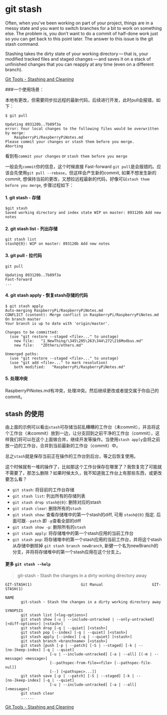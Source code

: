 # git stash

Often, when you’ve been working on part of your project, things are in a messy state and you want to switch branches for a bit to work on something else. The problem is, you don’t want to do a commit of half-done work just so you can get back to this point later. The answer to this issue is the git stash command.

Stashing takes the dirty state of your working directory — that is, your modified tracked files and staged changes — and saves it on a stack of unfinished changes that you can reapply at any time (even on a different branch).

[Git Tools - Stashing and Cleaning](https://git-scm.com/book/en/v2/Git-Tools-Stashing-and-Cleaning)

###一个使用场景：

本地有更改，但需要同步拉远程的最新代码，后续进行开发，此时pull会报错，如下：

```
$ git pull

Updating 893120b..7b89f3a
error: Your local changes to the following files would be overwritten by merge:
	RaspberryPi/RaspberryPiNotes.md
Please commit your changes or stash them before you merge.
Aborting
```

看到有`commit your changes` or `stash them before you merge`

一般会先`commit`你的信息，这个时候直接 Fast-forward `git pull`是会报错的。应该会先使用`git pull --rebase`，但这样会产生新的commit, 如果不想发生新的commit, 想保持当前的更改，又想拉远程最新的代码，好像可以`stash them before you merge`, 步骤过程如下：


#### 1. git stash - 存储

```
$git stash
Saved working directory and index state WIP on master: 893120b Add new notes
```

#### 2. git stash list - 列出存储

```
git stash list
stash@{0}: WIP on master: 893120b Add new notes
```

#### 3. git pull - 拉代码

```
git pull

Updating 893120b..7b89f3a
Fast-forward
...
```

#### 4. git stash apply - 恢复stash存储的代码

```
$ git stash apply
Auto-merging RaspberryPi/RaspberryPiNotes.md
CONFLICT (content): Merge conflict in RaspberryPi/RaspberryPiNotes.md
On branch master
Your branch is up to date with 'origin/master'.

Changes to be committed:
  (use "git restore --staged <file>..." to unstage)
	new file:   "1_NewThing/\345\205\263\344\272\216Modbus.md"
	new file:   "ZOthers/others.md"

Unmerged paths:
  (use "git restore --staged <file>..." to unstage)
  (use "git add <file>..." to mark resolution)
	both modified:   "RaspberryPi/RaspberryPiNotes.md"
```

#### 5. 处理冲突

RaspberryPiNotes.md有冲突，处理冲突。然后继续更改或者提交属于你自己的commit。

## stash 的使用

由上面的示例可以看出`stash`可存储当前乱糟糟的工作台（未commit），并且将这个工作台（未commit）放到一边，让分支回到之前干净的工作台（commit），这样我们将可以在这个上面做合并，继续开发等操作。当使用`stash apply`会将之前放一边的工作台，合并到当前最新的工作台（commit）中。

总之`stash`就是保存当前正在操作的工作台到后台，等之后恢复使用。

这个时候就有一堆的操作了，比如那这个工作台保存在哪里了？我恢复完了可能就不需要了，那怎么删除？如果时候太久，我不知道我工作台上有那些东西，或更改要怎么看？


- `git stash`: 将目前的工作台存储
- `git stash list`:	列出所有的存储列表
- `git stash drop stash@{0}`: 删除对应的stash
- `git stash clear`:	删除所有的`stash`
- `git stash show`:	查看存储堆中的第一个stash的diff, 可用 `stash@{0}` 指定. 后面可跟`--patch` 即 `-p`查看全部的diff
- `git stash show -p`:	删除所有的`stash`
- `git stash apply`:	将存储堆中的第一个stash应用的当前工作台
- `git stash pop`: 将存储堆中的第一个stash应用的当前工作台，并将这个stash从存储中删除掉
`git stash branch newBranch`, 新健一个名为newBranch的分支，并将将存储堆中的第一个stash应用在这个分支上。

#### 更多 `git stash --help`

> git-stash - Stash the changes in a dirty working directory away

```
GIT-STASH(1)                      Git Manual                      GIT-STASH(1)

NAME
       git-stash - Stash the changes in a dirty working directory away

SYNOPSIS
       git stash list [<log-options>]
       git stash show [-u | --include-untracked | --only-untracked] [<diff-options>] [<stash>]
       git stash drop [-q | --quiet] [<stash>]
       git stash pop [--index] [-q | --quiet] [<stash>]
       git stash apply [--index] [-q | --quiet] [<stash>]
       git stash branch <branchname> [<stash>]
       git stash [push [-p | --patch] [-S | --staged] [-k | --[no-]keep-index] [-q | --quiet]
                    [-u | --include-untracked] [-a | --all] [(-m | --message) <message>]
                    [--pathspec-from-file=<file> [--pathspec-file-nul]]
                    [--] [<pathspec>...]]
       git stash save [-p | --patch] [-S | --staged] [-k | --[no-]keep-index] [-q | --quiet]
                    [-u | --include-untracked] [-a | --all] [<message>]
       git stash clear
       ......
```

[Git Tools - Stashing and Cleaning](https://git-scm.com/book/en/v2/Git-Tools-Stashing-and-Cleaning)